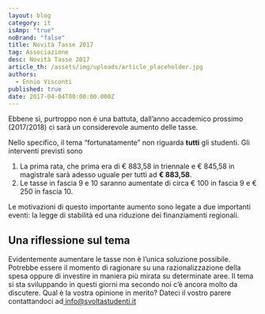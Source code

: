 ```yaml
---
layout: blog
category: it
isAmp: "true"
noBrand: "false"
title: Novità Tasse 2017
tag: Associazione
desc: Novità Tasse 2017
article_th: /assets/img/uploads/article_placeholder.jpg
authors:
  - Ennio Visconti
published: true
date: 2017-04-04T00:00:00.000Z
---
```

Ebbene sì, purtroppo non è una battuta, dall’anno accademico prossimo (2017/2018) ci sarà un considerevole aumento delle tasse.

Nello specifico, il tema “fortunatamente” non riguarda **tutti** gli studenti. Gli interventi previsti sono

1. La prima rata, che prima era di € 883,58 in triennale e € 845,58 in magistrale sarà adesso uguale per tutti ad **€ 883,58**.
2. Le tasse in fascia 9 e 10 saranno aumentate di circa € 100 in fascia 9 e € 250 in fascia 10.

Le motivazioni di questo importante aumento sono legate a due importanti eventi: la legge di stabilità ed una riduzione dei finanziamenti regionali.

## Una riflessione sul tema

Evidentemente aumentare le tasse non è l’unica soluzione possibile. Potrebbe essere il momento di ragionare su una razionalizzazione della spesa oppure di investire in maniera più mirata su determinate aree. Il tema si sta sviluppando in questi giorni ma secondo noi c’è ancora molto da discutere. Qual è la vostra opinione in merito? Dateci il vostro parere contattandoci ad[ info@svoltastudenti.it](mailto:info@svoltastudenti.it)